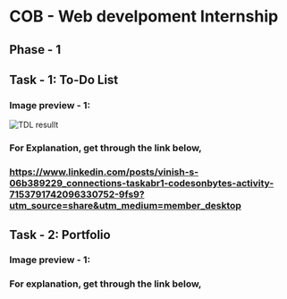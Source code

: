 # COB - Web develpoment Internship
## Phase - 1
## Task - 1: To-Do List
### Image preview - 1:
![TDL resullt](https://github.com/vinish2002/COB-Web-Development/assets/93365433/148b3ba1-0d79-467b-ac99-aeb7b296f091)
### For Explanation, get through the link below,
### https://www.linkedin.com/posts/vinish-s-06b389229_connections-taskabr1-codesonbytes-activity-7153791742096330752-9fs9?utm_source=share&utm_medium=member_desktop

## Task - 2: Portfolio
### Image preview - 1:

### For explanation, get through the link below,
